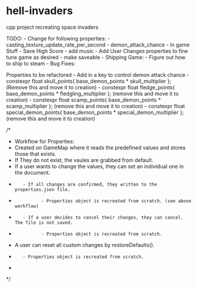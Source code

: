 # hell-invaders
cpp project recreating space invaders


TODO:
	- Change for following properties:
		- casting_texture_update_rate_per_second
		- demon_attack_chance
	- In game Stuff
		- Save High Score
		- add music
		- Add User Changes properties to fine tune game as desired
			- make saveable 
	- Shipping Game:
		- Figure out how to ship to steam
	- Bug Fixes: 



Properties to be refactored
	- Add in a key to control demon attack chance
	- constexpr float skull_points{ base_demon_points * skull_multiplier }; (Remove this and move it to creation)
	- constexpr float fledge_points{ base_demon_points * fledgling_multiplier }; (remove this and move it to creation)
	- constexpr float scamp_points{ base_demon_points * scamp_multiplier }; (remove this and move it to creation)
	- constexpr float special_demon_points{ base_demon_points * special_demon_multiplier }; (remove this and move it to creation)

/*
* Workflow for Properties: 
*    Created on GameMap where it reads the predefined values and stores those that exists.
*    If They do not exist, the vaules are grabbed from default.
*    If a user wants to change the values, they can set an individual one in the document. 
*        - If all changes are confirmed, they written to the properties.json file.
*               - Properties object is recreated from scratch. (see above workflow)
*        - If a user decides to cancel their changes, they can cancel. The file is not saved. 
*               - Properties object is recreated from scratch.
*    A user can reset all custom changes by restoreDefaults(). 
*        - Properties object is recreated from scratch.
*    
*/